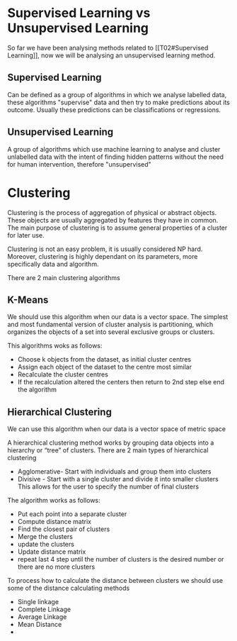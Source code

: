 # Supervised Learning vs Unsupervised Learning

So far we have been analysing methods related to [[T02#Supervised Learning]], now we will be analysing an unsupervised learning method.

## Supervised Learning

Can be defined as a group of algorithms in which we analyse labelled data, these algorithms "supervise" data and then try to make predictions about its outcome.
Usually these predictions can be classifications or regressions.

## Unsupervised Learning

A group of algorithms which use machine learning to analyse and cluster unlabelled data with the intent of finding hidden patterns without the need for human intervention, therefore "unsupervised"

# Clustering

Clustering is the process of aggregation of physical or abstract objects. These objects are usually aggregated by features they have in common.
The main purpose of clustering is to assume general properties of a cluster for later use.

Clustering is not an easy problem, it is usually considered NP hard.
Moreover, clustering is highly dependant on its parameters, more specifically data and algorithm.

There are 2 main clustering algorithms 

## K-Means

We should use this algorithm when our data is a vector space.
The simplest and most fundamental version of cluster analysis is partitioning, which organizes the objects of a set into several exclusive groups or clusters.

This algorithms woks as follows:
- Choose k objects from the dataset, as initial cluster centres
- Assign each object of the dataset to the centre most similar
- Recalculate the cluster centres
- If the recalculation altered the centers then return to 2nd step else end the algorithm

## Hierarchical Clustering

We can use this algorithm  when our data is a vector space of metric space

A hierarchical clustering method works by grouping data objects into a hierarchy or “tree” of clusters.
There are 2 main types of hierarchical clustering
- Agglomerative- Start with individuals and group them into clusters
- Divisive - Start with a single cluster and divide it into smaller clusters
This allows for the user to specify the number of final clusters

The algorithm works as follows:
- Put each point into a separate cluster
- Compute distance matrix
- Find the closest pair of clusters
- Merge the clusters
- update the clusters
- Update distance matrix
- repeat last 4 step until the number of clusters is the desired number or there are no more clusters

To process how to calculate the distance between clusters we should use some of the distance calculating methods
- Single linkage
- Complete Linkage
- Average Linkage
- Mean Distance
- 